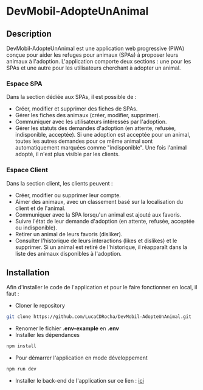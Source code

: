# DevMobil-AdopteUnAnimal
## Description
DevMobil-AdopteUnAnimal est une application web progressive (PWA) conçue pour aider les refuges pour animaux (SPAs) à proposer leurs animaux à l'adoption. L'application comporte deux sections : une pour les SPAs et une autre pour les utilisateurs cherchant à adopter un animal.

### Espace SPA
Dans la section dédiée aux SPAs, il est possible de :
- Créer, modifier et supprimer des fiches de SPAs.
- Gérer les fiches des animaux (créer, modifier, supprimer).
- Communiquer avec les utilisateurs intéressés par l'adoption.
- Gérer les statuts des demandes d'adoption (en attente, refusée, indisponible, acceptée). Si une adoption est acceptée pour un animal, toutes les autres demandes pour ce même animal sont automatiquement marquées comme "indisponible". Une fois l'animal adopté, il n'est plus visible par les clients.

### Espace Client
Dans la section client, les clients peuvent :
- Créer, modifier ou supprimer leur compte.
- Aimer des animaux, avec un classement basé sur la localisation du client et de l'animal.
- Communiquer avec la SPA lorsqu'un animal est ajouté aux favoris.
- Suivre l'état de leur demande d'adoption (en attente, refusée, acceptée ou indisponible).
- Retirer un animal de leurs favoris (disliker).
- Consulter l'historique de leurs interactions (likes et dislikes) et le supprimer. Si un animal est retiré de l'historique, il réapparaît dans la liste des animaux disponibles à l'adoption.

## Installation
Afin d'installer le code de l'application et pour le faire fonctionner en local, il faut : 
- Cloner le repository
```bash
git clone https://github.com/LucaCDRocha/DevMobil-AdopteUnAnimal.git
```
- Renomer le fichier **.env-example** en **.env**
- Installer les dépendances
```bash
npm install
```
- Pour démarrer l'application en mode développement 
```bash
npm run dev
```
- Installer le back-end de l'application sur ce lien : [ici](https://github.com/LucaCDRocha/ArchiOWeb-AdopteUnAnimal)
